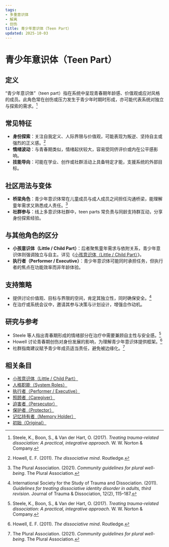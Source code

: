 ```yaml
---
tags:
- 多重意识体
- 解离
- 创伤
title: 青少年意识体（Teen Part）
updated: 2025-10-03
---
```


# 青少年意识体（Teen Part）

## 定义

“青少年意识体”（teen part）指在系统中呈现青春期年龄感、价值观或应对风格的成员。此角色常在创伤或压力发生于青少年时期时形成，亦可能代表系统对独立与探索的需求。[^steele2017]

## 常见特征

- **身份探索**：关注自我定义、人际界限与价值观，可能表现为叛逆、坚持自主或强烈的正义感。[^howell2011]
- **情绪波动**：与青春期类似，情绪起伏较大，容易受同侪评价或内在公平感影响。
- **技能导向**：可能在学业、创作或社群活动上具备特定才能，支援系统的外部目标。

## 社区用法与变体

- **桥梁角色**：青少年意识体常在儿童成员与成人成员之间担任沟通桥梁，能理解童年需求又熟悉成人责任。[^thepluralassociation2021]
- **社群参与**：线上多意识体社群中，teen parts 常负责与同龄支持群互动，分享身份探索经验。

## 与其他角色的区分

- **小孩意识体（Little / Child Part）**：后者聚焦童年需求与依附关系，青少年意识体则强调独立与自主。详见《[小孩意识体（Little / Child Part）](entries/Little.md)》。
- **执行者（Performer / Executive）**：青少年意识体可能同时承担任务，但执行者的焦点在功能效率而非年龄体验。

## 支持策略

- 提供讨论价值观、目标与界限的空间，肯定其独立性，同时确保安全。[^isstd2011]
- 在治疗或系统会议中，邀请其参与决策与计划设计，增强合作动机。

## 研究与参考

- Steele 等人指出青春期形成的情绪部分在治疗中需要兼顾自主性与安全感。[^steele2017]
- Howell 讨论青春期创伤对身份发展的影响，为理解青少年意识体提供框架。[^howell2011]
- 社群指南建议赋予青少年成员适当责任，避免被边缘化。[^thepluralassociation2021]

[^steele2017]: Steele, K., Boon, S., & Van der Hart, O. (2017). *Treating trauma-related dissociation: A practical, integrative approach*. W. W. Norton & Company.
[^howell2011]: Howell, E. F. (2011). *The dissociative mind*. Routledge.
[^isstd2011]: International Society for the Study of Trauma and Dissociation. (2011). *Guidelines for treating dissociative identity disorder in adults, third revision*. Journal of Trauma & Dissociation, 12(2), 115–187.
[^thepluralassociation2021]: The Plural Association. (2021). *Community guidelines for plural well-being*. The Plural Association.

## 相关条目

- [小孩意识体（Little / Child Part）](/entries/Little.md)
- [人格职能（System Roles）](/entries/System-Roles.md)
- [执行者（Performer / Executive）](/entries/Performer-Executive.md)
- [照顾者（Caregiver）](/entries/Caregiver.md)
- [迫害者（Persecutor）](/entries/Persecutor.md)
- [保护者（Protector）](/entries/Protector.md)
- [记忆持有者（Memory Holder）](/entries/Memory-Holder.md)
- [初始（Original）](/entries/Original.md)
